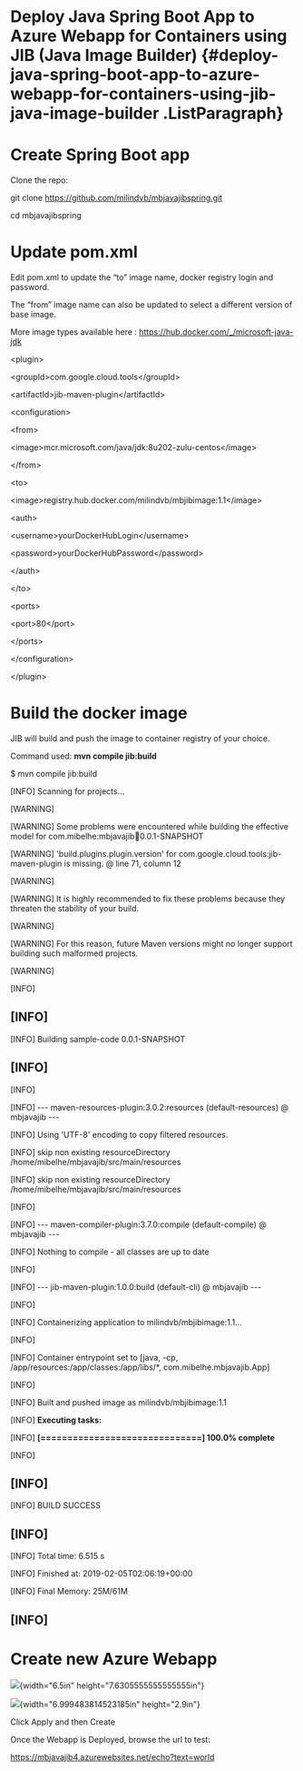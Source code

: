Deploy Java Spring Boot App to Azure Webapp for Containers using JIB (Java Image Builder) {#deploy-java-spring-boot-app-to-azure-webapp-for-containers-using-jib-java-image-builder .ListParagraph}
=========================================================================================

Create Spring Boot app
======================

Clone the repo:

git clone <https://github.com/milindvb/mbjavajibspring.git>

cd mbjavajibspring

Update pom.xml
==============

Edit pom.xml to update the “to” image name, docker registry login and
password.

The “from” image name can also be updated to select a different version
of base image.

More image types available here :
<https://hub.docker.com/_/microsoft-java-jdk>

&lt;plugin&gt;

&lt;groupId&gt;com.google.cloud.tools&lt;/groupId&gt;

&lt;artifactId&gt;jib-maven-plugin&lt;/artifactId&gt;

&lt;configuration&gt;

&lt;from&gt;

&lt;image&gt;mcr.microsoft.com/java/jdk:8u202-zulu-centos&lt;/image&gt;

&lt;/from&gt;

&lt;to&gt;

&lt;image&gt;registry.hub.docker.com/milindvb/mbjibimage:1.1&lt;/image&gt;

&lt;auth&gt;

&lt;username&gt;yourDockerHubLogin&lt;/username&gt;

&lt;password&gt;yourDockerHubPassword&lt;/password&gt;

&lt;/auth&gt;

&lt;/to&gt;

&lt;ports&gt;

&lt;port&gt;80&lt;/port&gt;

&lt;/ports&gt;

&lt;/configuration&gt;

&lt;/plugin&gt;

Build the docker image
======================

JIB will build and push the image to container registry of your choice.

Command used: **mvn compile jib:build**

\$ mvn compile jib:build

\[INFO\] Scanning for projects...

\[WARNING\]

\[WARNING\] Some problems were encountered while building the effective
model for com.mibelhe:mbjavajib:jar:0.0.1-SNAPSHOT

\[WARNING\] 'build.plugins.plugin.version' for
com.google.cloud.tools:jib-maven-plugin is missing. @ line 71, column 12

\[WARNING\]

\[WARNING\] It is highly recommended to fix these problems because they
threaten the stability of your build.

\[WARNING\]

\[WARNING\] For this reason, future Maven versions might no longer
support building such malformed projects.

\[WARNING\]

\[INFO\]

\[INFO\]
------------------------------------------------------------------------

\[INFO\] Building sample-code 0.0.1-SNAPSHOT

\[INFO\]
------------------------------------------------------------------------

\[INFO\]

\[INFO\] --- maven-resources-plugin:3.0.2:resources (default-resources)
@ mbjavajib ---

\[INFO\] Using 'UTF-8' encoding to copy filtered resources.

\[INFO\] skip non existing resourceDirectory
/home/mibelhe/mbjavajib/src/main/resources

\[INFO\] skip non existing resourceDirectory
/home/mibelhe/mbjavajib/src/main/resources

\[INFO\]

\[INFO\] --- maven-compiler-plugin:3.7.0:compile (default-compile) @
mbjavajib ---

\[INFO\] Nothing to compile - all classes are up to date

\[INFO\]

\[INFO\] --- jib-maven-plugin:1.0.0:build (default-cli) @ mbjavajib ---

\[INFO\]

\[INFO\] Containerizing application to milindvb/mbjibimage:1.1...

\[INFO\]

\[INFO\] Container entrypoint set to \[java, -cp,
/app/resources:/app/classes:/app/libs/\*, com.mibelhe.mbjavajib.App\]

\[INFO\]

\[INFO\] Built and pushed image as milindvb/mbjibimage:1.1

\[INFO\] **Executing tasks:**

\[INFO\] **\[==============================\] 100.0% complete**

\[INFO\]

\[INFO\]
------------------------------------------------------------------------

\[INFO\] BUILD SUCCESS

\[INFO\]
------------------------------------------------------------------------

\[INFO\] Total time: 6.515 s

\[INFO\] Finished at: 2019-02-05T02:06:19+00:00

\[INFO\] Final Memory: 25M/61M

\[INFO\]
------------------------------------------------------------------------

Create new Azure Webapp
=======================

![](./media/image1.png){width="6.5in" height="7.6305555555555555in"}

![](./media/image2.png){width="6.999483814523185in" height="2.9in"}

Click Apply and then Create

Once the Webapp is Deployed, browse the url to test:

https://mbjavajib4.azurewebsites.net/echo?text=world

